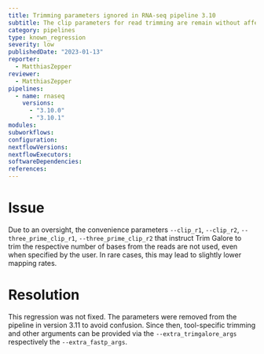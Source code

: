 ```yaml
---
title: Trimming parameters ignored in RNA-seq pipeline 3.10
subtitle: The clip parameters for read trimming are remain without affect for that pipeline version
category: pipelines
type: known_regression
severity: low
publishedDate: "2023-01-13"
reporter:
  - MatthiasZepper
reviewer:
  - MatthiasZepper
pipelines:
  - name: rnaseq
    versions:
      - "3.10.0"
      - "3.10.1"
modules:
subworkflows:
configuration:
nextflowVersions:
nextflowExecutors:
softwareDependencies:
references:
---
```


# Issue

Due to an oversight, the convenience parameters `--clip_r1`, `--clip_r2`, `--three_prime_clip_r1`, `--three_prime_clip_r2` that instruct Trim Galore to trim the respective number of bases from the reads are not used, even when specified by the user. In rare cases, this may lead to slightly lower mapping rates.

# Resolution

This regression was not fixed. The parameters were removed from the pipeline in version 3.11 to avoid confusion. Since then, tool-specific trimming and other arguments can be provided via the `--extra_trimgalore_args` respectively the `--extra_fastp_args`.
